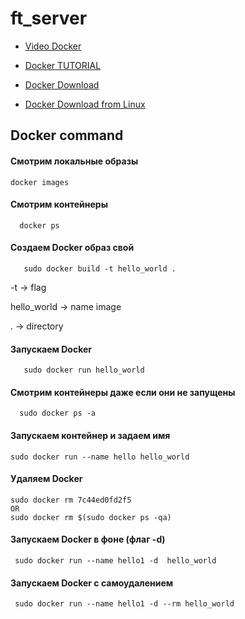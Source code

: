 # ft_server

* [Video Docker](https://www.youtube.com/watch?v=QF4ZF857m44)

* [Docker TUTORIAL](https://badcode.ru/docker-tutorial-dlia-novichkov-rassmatrivaiem-docker-tak-iesli-by-on-byl-ighrovoi-pristavkoi/)

* [Docker Download](https://www.docker.com/products/docker-desktop)

* [Docker Download from Linux](https://www.digitalocean.com/community/tutorials/docker-ubuntu-18-04-1-ru)
## Docker command

#### Смотрим локальные образы
  
    docker images 
#### Смотрим контейнеры 
      
      docker ps 
#### Создаем Docker образ свой
      
       sudo docker build -t hello_world .  
      
 -t -> flag
 
 hello_world -> name image
 
 . -> directory
#### Запускаем Docker
      
       sudo docker run hello_world
#### Смотрим контейнеры  даже если они не запущены

      sudo docker ps -a

#### Запускаем контейнер и задаем имя
    
    sudo docker run --name hello hello_world
#### Удаляем Docker
    
    sudo docker rm 7c44ed0fd2f5
    OR
    sudo docker rm $(sudo docker ps -qa)
    
#### Запускаем Docker в фоне (флаг -d)
     sudo docker run --name hello1 -d  hello_world

#### Запускаем Docker с самоудалением

     sudo docker run --name hello1 -d --rm hello_world
    
